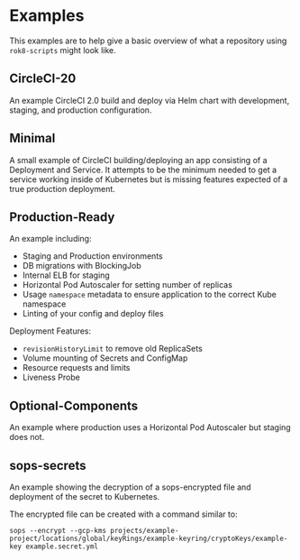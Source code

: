 # Examples

This examples are to help give a basic overview of what a repository using `rok8-scripts` might look like.

## CircleCI-20

An example CircleCI 2.0 build and deploy via Helm chart with development, staging, and production configuration.

## Minimal

A small example of CircleCI building/deploying an app consisting of a Deployment and Service. It attempts to be the minimum needed to get a service working inside of Kubernetes but is missing features expected of a true production deployment.

## Production-Ready

An example including:

* Staging and Production environments
* DB migrations with BlockingJob
* Internal ELB for staging
* Horizontal Pod Autoscaler for setting number of replicas
* Usage `namespace` metadata to ensure application to the correct Kube namespace
* Linting of your config and deploy files

Deployment Features:
* `revisionHistoryLimit` to remove old ReplicaSets
* Volume mounting of Secrets and ConfigMap
* Resource requests and limits
* Liveness Probe

## Optional-Components

An example where production uses a Horizontal Pod Autoscaler but staging does
not.

## sops-secrets

An example showing the decryption of a sops-encrypted file and deployment of the secret to Kubernetes.

The encrypted file can be created with a command similar to:

```
sops --encrypt --gcp-kms projects/example-project/locations/global/keyRings/example-keyring/cryptoKeys/example-key example.secret.yml
```
